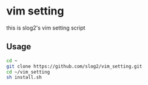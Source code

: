 # vim setting
this is slog2's vim setting script

## Usage

```bash
cd ~
git clone https://github.com/slog2/vim_setting.git
cd ~/vim_setting
sh install.sh
```




